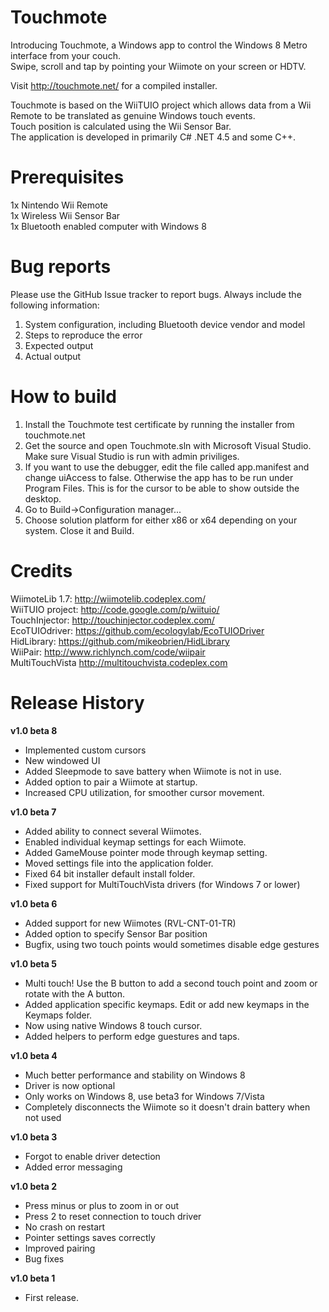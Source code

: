 Touchmote
==============
Introducing Touchmote, a Windows app to control the Windows 8 Metro interface from your couch.<br />
Swipe, scroll and tap by pointing your Wiimote on your screen or HDTV.

Visit http://touchmote.net/ for a compiled installer.

Touchmote is based on the WiiTUIO project which allows data from a Wii Remote to be translated as genuine Windows touch events.<br />
Touch position is calculated using the Wii Sensor Bar.<br />
The application is developed in primarily C# .NET 4.5 and some C++.

Prerequisites
==============
1x Nintendo Wii Remote<br />
1x Wireless Wii Sensor Bar<br />
1x Bluetooth enabled computer with Windows 8

Bug reports
==============
Please use the GitHub Issue tracker to report bugs. Always include the following information:<br />
1. System configuration, including Bluetooth device vendor and model<br />
2. Steps to reproduce the error<br />
3. Expected output<br />
4. Actual output<br />

How to build
==============
1. Install the Touchmote test certificate by running the installer from touchmote.net<br />
2. Get the source and open Touchmote.sln with Microsoft Visual Studio. Make sure Visual Studio is run with admin priviliges. <br />
3. If you want to use the debugger, edit the file called app.manifest and change uiAccess to false. Otherwise the app has to be run under Program Files. This is for the cursor to be able to show outside the desktop.<br />
4. Go to Build->Configuration manager...<br />
5. Choose solution platform for either x86 or x64 depending on your system. Close it and Build.<br />

Credits
==============
WiimoteLib 1.7:  	http://wiimotelib.codeplex.com/<br />
WiiTUIO project:	http://code.google.com/p/wiituio/<br />
TouchInjector:	  http://touchinjector.codeplex.com/<br />
EcoTUIOdriver:    https://github.com/ecologylab/EcoTUIODriver<br />
HidLibrary:				https://github.com/mikeobrien/HidLibrary<br />
WiiPair:					http://www.richlynch.com/code/wiipair<br />
MultiTouchVista   http://multitouchvista.codeplex.com<br />

Release History
==============
**v1.0 beta 8**<br />
- Implemented custom cursors
- New windowed UI
- Added Sleepmode to save battery when Wiimote is not in use.
- Added option to pair a Wiimote at startup.
- Increased CPU utilization, for smoother cursor movement.

**v1.0 beta 7**<br />
- Added ability to connect several Wiimotes.
- Enabled individual keymap settings for each Wiimote.
- Added GameMouse pointer mode through keymap setting.
- Moved settings file into the application folder.
- Fixed 64 bit installer default install folder.
- Fixed support for MultiTouchVista drivers (for Windows 7 or lower)

**v1.0 beta 6**<br />
- Added support for new Wiimotes (RVL-CNT-01-TR)
- Added option to specify Sensor Bar position
- Bugfix, using two touch points would sometimes disable edge gestures

**v1.0 beta 5**<br />
- Multi touch! Use the B button to add a second touch point and zoom or rotate with the A button.
- Added application specific keymaps. Edit or add new keymaps in the Keymaps folder.
- Now using native Windows 8 touch cursor.
- Added helpers to perform edge guestures and taps.

**v1.0 beta 4**<br />
- Much better performance and stability on Windows 8
- Driver is now optional
- Only works on Windows 8, use beta3 for Windows 7/Vista
- Completely disconnects the Wiimote so it doesn't drain battery when not used

**v1.0 beta 3**<br />
- Forgot to enable driver detection
- Added error messaging

**v1.0 beta 2**<br />
- Press minus or plus to zoom in or out
- Press 2 to reset connection to touch driver
- No crash on restart
- Pointer settings saves correctly
- Improved pairing
- Bug fixes

**v1.0 beta 1**<br />
- First release.
